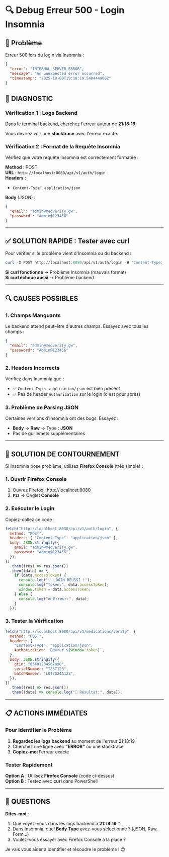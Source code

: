 # 🔍 Debug Erreur 500 - Login Insomnia

## 🚨 Problème

Erreur 500 lors du login via Insomnia :

```json
{
  "error": "INTERNAL_SERVER_ERROR",
  "message": "An unexpected error occurred",
  "timestamp": "2025-10-09T19:18:19.548444900Z"
}
```

## 🔧 DIAGNOSTIC

### Vérification 1 : Logs Backend

Dans le terminal backend, cherchez l'erreur autour de **21:18:19**.

Vous devriez voir une **stacktrace** avec l'erreur exacte.

### Vérification 2 : Format de la Requête Insomnia

Vérifiez que votre requête Insomnia est correctement formatée :

**Method** : POST  
**URL** : `http://localhost:8080/api/v1/auth/login`  
**Headers** :

- `Content-Type: application/json`

**Body** (JSON) :

```json
{
  "email": "admin@medverify.gw",
  "password": "Admin@123456"
}
```

---

## ✅ SOLUTION RAPIDE : Tester avec curl

Pour vérifier si le problème vient d'Insomnia ou du backend :

```powershell
curl -X POST http://localhost:8080/api/v1/auth/login -H "Content-Type: application/json" -d "{\"email\":\"admin@medverify.gw\",\"password\":\"Admin@123456\"}"
```

**Si curl fonctionne** → Problème Insomnia (mauvais format)  
**Si curl échoue aussi** → Problème backend

---

## 🔍 CAUSES POSSIBLES

### 1. Champs Manquants

Le backend attend peut-être d'autres champs. Essayez avec tous les champs :

```json
{
  "email": "admin@medverify.gw",
  "password": "Admin@123456"
}
```

### 2. Headers Incorrects

Vérifiez dans Insomnia que :

- ✅ `Content-Type: application/json` est bien présent
- ✅ Pas de header `Authorization` sur le login (c'est pour après)

### 3. Problème de Parsing JSON

Certaines versions d'Insomnia ont des bugs. Essayez :

- **Body** → **Raw** → Type : **JSON**
- Pas de guillemets supplémentaires

---

## 🚀 SOLUTION DE CONTOURNEMENT

Si Insomnia pose problème, utilisez **Firefox Console** (très simple) :

### 1. Ouvrir Firefox Console

1. Ouvrez Firefox : http://localhost:8080
2. **`F12`** → Onglet **Console**

### 2. Exécuter le Login

Copiez-collez ce code :

```javascript
fetch("http://localhost:8080/api/v1/auth/login", {
  method: "POST",
  headers: { "Content-Type": "application/json" },
  body: JSON.stringify({
    email: "admin@medverify.gw",
    password: "Admin@123456",
  }),
})
  .then((res) => res.json())
  .then((data) => {
    if (data.accessToken) {
      console.log("✅ LOGIN RÉUSSI !");
      console.log("Token:", data.accessToken);
      window.token = data.accessToken;
    } else {
      console.log("❌ Erreur:", data);
    }
  });
```

### 3. Tester la Vérification

```javascript
fetch("http://localhost:8080/api/v1/medications/verify", {
  method: "POST",
  headers: {
    "Content-Type": "application/json",
    Authorization: `Bearer ${window.token}`,
  },
  body: JSON.stringify({
    gtin: "03401234567890",
    serialNumber: "TEST123",
    batchNumber: "LOT2024A123",
  }),
})
  .then((res) => res.json())
  .then((data) => console.log("🎉 Résultat:", data));
```

---

## 📋 ACTIONS IMMÉDIATES

### Pour Identifier le Problème

1. **Regardez les logs backend** au moment de l'erreur 21:18:19
2. Cherchez une ligne avec **"ERROR"** ou une stacktrace
3. **Copiez-moi** l'erreur exacte

### Tester Rapidement

**Option A** : Utilisez **Firefox Console** (code ci-dessus)  
**Option B** : Testez avec **curl** dans PowerShell

---

## 🎯 QUESTIONS

**Dites-moi** :

1. Que voyez-vous dans les logs backend à **21:18:19** ?
2. Dans Insomnia, quel **Body Type** avez-vous sélectionné ? (JSON, Raw, Form...)
3. Voulez-vous essayer avec Firefox Console à la place ?

Je vais vous aider à identifier et résoudre le problème ! 😊
